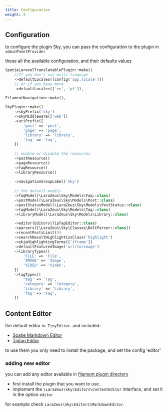 ```yaml
---
title: Configuration
weight: 3
---
```


## Configuration

to configure the plugin Sky, you can pass the configuration to the plugin in `adminPanelProvider`

these all the available configuration, and their defaults values

```php
SpatieLaravelTranslatablePlugin::make()
    //If you don't use multi-language
    ->defaultLocales([config('app.locale')])
    // or if you have more
    ->defaultLocales(['en', 'pt']),

FilamentNavigation::make(),
    
SkyPlugin::make()
    ->skyPrefix('sky')
    ->skyMiddleware(['web'])
    ->uriPrefix([
        'post' => 'post',
        'page' => 'page',
        'library' => 'library',
        'faq' => 'faq',
    ])
    
    // enable or disable the resources
    ->postResource()
    ->pageResource()
    ->faqResource()
    ->libraryResource()
    
    ->navigationGroupLabel('Sky')
    
    // the default models
    ->faqModel(\LaraZeus\Sky\Models\Faq::class)
    ->postModel(\LaraZeus\Sky\Models\Post::class)
    ->postStatusModel(\LaraZeus\Sky\Models\PostStatus::class)
    ->tagModel(\LaraZeus\Sky\Models\Tag::class)
    ->libraryModel(\LaraZeus\Sky\Models\Library::class)

    ->editor(Editors\TipTapEditor::class)
    ->parsers([\LaraZeus\Sky\Classes\BoltParser::class])
    ->recentPostsLimit(5)
    ->searchResultHighlightCssClass('highlight')
    ->skipHighlightingTerms(['iframe'])
    ->defaultFeaturedImage('url/to/image')
    ->libraryTypes([
        'FILE' => 'File',
        'IMAGE' => 'Image',
        'VIDEO' => 'Video',
    ])
    ->tagTypes([
        'tag' => 'Tag',
        'category' => 'Category',
        'library' => 'Library',
        'faq' => 'Faq',
    ])
```

## Content Editor

the default editor is: `TinyEditor`. and included:
* [Spatie Markdown Editor](https://filamentphp.com/plugins/spatie-markdown-editor)
* [Tiptap Editor](https://filamentphp.com/plugins/tiptap)

to use them you only need to install the package, and set the config 'editor'

### adding new editor

you can add any editor available in [filament plugin directory](https://filamentphp.com/plugins)
* first install the plugin that you want to use.
* implement the `\LaraZeus\Sky\Editors\ContentEditor` interface, and set it in the option `editor`

for example check `LaraZeus\Sky\Editors\MarkdownEditor`.
